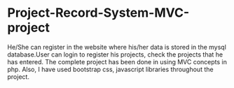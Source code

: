 # Project-Record-System-MVC-project
He/She can register in the  website where his/her data is stored in the mysql database.User can login to register his projects, check the projects that he has entered.
The complete project has been done in using MVC concepts in php. Also, I have used bootstrap css, javascript libraries throughout the project.
